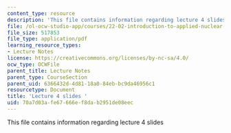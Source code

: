 ```yaml
---
content_type: resource
description: 'This file contains information regarding lecture 4 slides '
file: /ol-ocw-studio-app/courses/22-02-introduction-to-applied-nuclear-physics-spring-2012/70a7d03afe67666ef8dab2951de08eec_MIT22_02S12_lec04.pdf
file_size: 517853
file_type: application/pdf
learning_resource_types:
- Lecture Notes
license: https://creativecommons.org/licenses/by-nc-sa/4.0/
ocw_type: OCWFile
parent_title: Lecture Notes
parent_type: CourseSection
parent_uid: 6366432d-4d81-18a0-84eb-bc9da46956c1
resourcetype: Document
title: 'Lecture 4 slides '
uid: 70a7d03a-fe67-666e-f8da-b2951de08eec
---
```

This file contains information regarding lecture 4 slides 